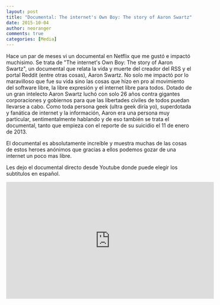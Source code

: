 ```yaml
---
layout: post
title: "Documental: The internet's Own Boy: The story of Aaron Swartz"
date: 2015-10-04
author: neoranger
comments: true
categories: [Media]
---
```

Hace un par de meses vi un documental en Netflix que me gustó e impactó muchisimo. Se trata de "The internet's Own Boy: The story of Aaron Swartz", un documental que relata la vida y muerte del creador del RSS y el portal Reddit (entre otras cosas), Aaron Swartz.
No solo me impactó por lo maravilloso que fue su vida sino las cosas que hizo en pro al movimiento del software libre, la libre expresión y el internet libre para todos.
Dotado de un gran intelecto Aaron Swartz luchó con solo 26 años contra gigantes corporaciones y gobiernos para que las libertades civiles de todos puedan llevarse a cabo.
Como toda persona geek (ultra geek diría yo), superdotada y fanática de internet y la información, Aaron era una persona muy particular, sentimentalmente hablando y de eso también se trata el documental, tanto que empieza con el reporte de su suicidio el 11 de enero de 2013.

El documental es absolutamente increíble y muestra muchas de las cosas de estos heroes anónimos que gracias a ellos podemos gozar de una internet un poco mas libre.

Les dejo el documental directo desde Youtube donde puede elegir los subtitulos en español.

<iframe width="560" height="315" src="https://www.youtube.com/embed/vXr-2hwTk58" frameborder="0" allowfullscreen></iframe>
